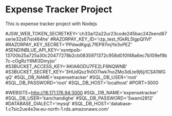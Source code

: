 # Expense Tracker Project

This is expense tracker project with Nodejs 

#JSW_WEB_TOKEN_SECRETKEY='ch33ai12a22ur23code245bac242kend67serie32s67ist464he'
#RAZORPAY_KEY_ID='rzp_test_fGkRL5IgpQl1Vf'
#RAZORPAY_KEY_SECRET='PPdwdKgqL7fEP97mjYe3vPEZ'
#SENDINBLUE_API_KEY='xsmtpsib-13700b25a725a30c20477278b2cb0835971372c958d010f48a6ec7b109ef9b7c-cOgRzY6MI3Dmyjsr'
#S3BUCKET_ACCESS_KEY='AKIA6ODU7FE2LF6NQWNB'
#S3BUCKET_SECRET_KEY='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'
#SQL_DB_NAME='expensetracker'
#SQL_DB_USER='root'
#SQL_DB_PASSWORD='root'
#SQL_DB_HOST='localhost'
#PORT=3000

#WEBSITE=http://16.171.176.94:3000
#SQL_DB_NAME='expensetracker'
#SQL_DB_USER='kanchandighe'
#SQL_DB_PASSWORD='Swami2812'
#DATABASE_DIALECT='mysql'
#SQL_DB_HOST='database-1.c7sic2ue4e3w.eu-north-1.rds.amazonaws.com'